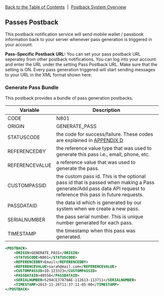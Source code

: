 <a href="/1.3/README.md">Back to the Table of Contents</a>&nbsp;&nbsp;|&nbsp;&nbsp;<a href="/1.3/CONTENTS/POSTBACKS/POSTBACK_SYSTEM_OVERVIEW.md">Postback System Overview</a>
<h2>Passes Postback</h2>

This postback notification service will send mobile wallet / passbook information back to your server whenever pass generation is triggered in your account.

<strong>Pass-Specific Postback URL:</strong>
You can set your pass postback URL seperatey from other postback notifications. You can log into your account and enter the URL under the setting Pass Postback URL. Make sure that the setting is ON. Every pass generation triggered will start sending messages to your URL in the XML format shown here.

<h3>Generate Pass Bundle</h3>

This postback provides a bundle of pass generation postbacks.


| Variable | Description |
| -------- | ----------- |
| CODE | N801 |
| ORIGIN | GENERATE_PASS |
| STATUSCODE |  the code for success/failure. These codes are explained in <a href="/1.3/CONTENTS/APPENDIX/APPENDIX_D.md">APPENDIX D</a> |
| REFERENCEDBY |   the reference value type that was used to generate this pass i.e., email, phone, etc. |
| REFERENCEVALUE | a reference value that was used to generate the pass. |
| CUSTOMPASSID | the custom pass id. This is the optional pass id that is passed when making a Pass generate/Add pass data API request to reference this pass in future requests. |
| PASSDATAID |  the data id which is generated by our system when we create a new pass. |
| SERIALNUMBER | the pass serial number. This is unique number generated for each pass. |
| TIMESTAMP | the timestamp when this pass was generated. |

```xml
<POSTBACK>
    <ORIGIN>GENERATE_PASS</ORIGIN>
    <STATUSCODE>N801</STATUSCODE>
    <REFERENCEDBY>Email</REFERENCEDBY>
    <REFERENCEVALUE>sarah@mail.com</REFERENCEVALUE>
    <CUSTOMPASSID>ID-123323</CUSTOMPASSID>
    <PASSDATAID>40556</PASSDATAID>
    <SERIALNUMBER>5294CE37878AE-112613-113711</SERIALNUMBER>
    <TIMESTAMP>2013-11-26T11:37:11-05:00</TIMESTAMP>
</POSTBACK>
```
